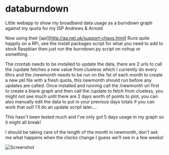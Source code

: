 databurndown
============

Little webapp to show my broadband data usage as a burndown graph against my quota for my ISP Andrews &amp; Arnold

Now using their [api][http://aa.net.uk/support-chaos.html] 
Runs quite happily on a RPi, see the install packages script for what you need to add to stock Raspbian then just run the burndown.py script on nohup or something.

The crontab needs to be installed to update the data, there are 2 urls to call the /update fetches a new value from clueless which I currently do every 6hrs and the /newmonth needs to be run on the 1st of each month to create a new pkl file with a fresh quota, this newmonth should run before any updates are called.
Once installed and running call the /newmonth url first to create a blank graph and then call the /update to fetch from clueless, you might not see much until there are 2 days worth of points to plot, you can also manually edit the data to put in your previous days totals if you can work that out! I'll do an update script later....

This hasn't been tested much and I've only got 5 days usage in my graph so it might all break! 

I should be taking care of the length of the month in newmonth, don't ask me what happens when the clocks change I guess we'll see in a few weeks!

![Screenshot](https://raw2.github.com/sammachin/databurndown/master/screenshot.png "Screenshot")
